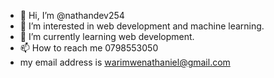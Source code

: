 - 👋 Hi, I’m @nathandev254
- 👀 I’m interested in web development and machine learning.
- 🌱 I’m currently learning web development.
- 📫 How to reach me 0798553050
- my email address is warimwenathaniel@gmail.com

<!---
nathandev254/nathandev254 is a ✨ special ✨ repository because its `README.md` (this file) appears on your GitHub profile.
You can click the Preview link to take a look at your changes.
--->
